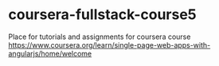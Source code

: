 # coursera-fullstack-course5
Place for tutorials and assignments for coursera course https://www.coursera.org/learn/single-page-web-apps-with-angularjs/home/welcome
